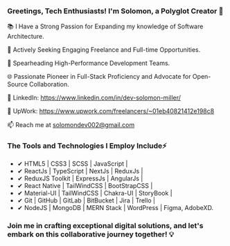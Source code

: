 ### Greetings, Tech Enthusiasts! I'm Solomon, a Polyglot Creator 🚀

📚 I Have a Strong Passion for Expanding my knowledge of Software Architecture.

🌟 Actively Seeking Engaging Freelance and Full-time Opportunities.

🏢 Spearheading High-Performance Development Teams.

🌐 Passionate Pioneer in Full-Stack Proficiency and Advocate for Open-Source Collaboration.

🔗 LinkedIn: https://www.linkedin.com/in/dev-solomon-miller/

🔗 UpWork: https://www.upwork.com/freelancers/~01eb40821412e198c8

📫 Reach me at solomondev002@gmail.com

### The Tools and Technologies I Employ Include⚡ ###

 - ✔ HTML5 | CSS3 | SCSS | JavaScript |
 - ✔ ReactJs | TypeScript | NextJs | ReduxJs |
 - ✔ ReduxJS Toolkit | ExpressJs | AngularJs |
 - ✔ React Native | TailWindCSS | BootStrapCSS |
 - ✔ Material-UI | TailWindCSS | Chakra-UI | StoryBook |
 - ✔ Git | GitHub | GitLab | BitBucket | Jira | Trello |
 - ✔ NodeJS | MongoDB | MERN Stack | WordPress |  Figma, AdobeXD.

### Join me in crafting exceptional digital solutions, and let's embark on this collaborative journey together! 💡
